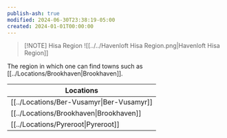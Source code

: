 ```yaml
---
publish-ash: true
modified: 2024-06-30T23:38:19-05:00
created: 2024-01-01T00:00:00
---
```


> [!NOTE] Hisa Region
> ![[../../Havenloft Hisa Region.png|Havenloft Hisa Region]]

The region in which one can find towns such as [[../Locations/Brookhaven|Brookhaven]].

| Locations                                           |
| --------------------------------------------------- |
| [[../Locations/Ber-Vusamyr\|Ber-Vusamyr]] |
| [[../Locations/Brookhaven\|Brookhaven]]   |
| [[../Locations/Pyreroot\|Pyreroot]]       |


